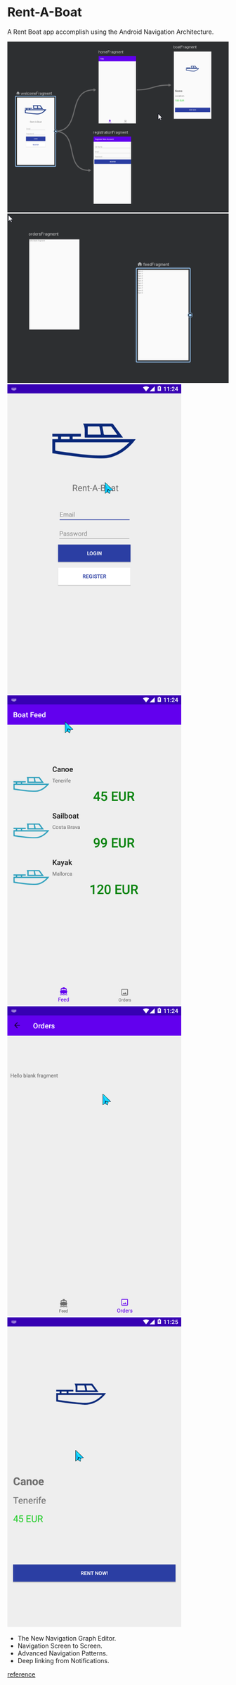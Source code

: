 # Rent-A-Boat
A Rent Boat app accomplish using the Android Navigation Architecture. 


![nav_graph](screenshot/nav_graph.png)
![nav_graph_home](screenshot/nav_graph_home.png)
![welcome](screenshot/welcome.png)
![feed](screenshot/feed.png)
![order](screenshot/order.png)
![boat](screenshot/boat.png)


 - The New Navigation Graph Editor.
 - Navigation Screen to Screen.
 - Advanced Navigation Patterns.
 - Deep linking from Notifications.
 
 
 [reference](https://developer.android.com/reference/androidx/navigation/fragment/NavHostFragment)